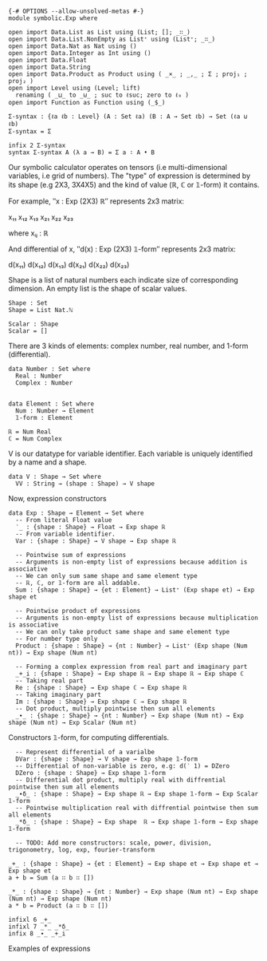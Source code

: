 
```

{-# OPTIONS --allow-unsolved-metas #-}
module symbolic.Exp where

open import Data.List as List using (List; []; _∷_)
open import Data.List.NonEmpty as List⁺ using (List⁺; _∷_)
open import Data.Nat as Nat using ()
open import Data.Integer as Int using ()
open import Data.Float
open import Data.String
open import Data.Product as Product using ( _×_ ; _,_ ; Σ ; proj₁ ; proj₂ )
open import Level using (Level; lift)
  renaming ( _⊔_ to _⊍_ ; suc to ℓsuc; zero to ℓ₀ )
open import Function as Function using (_$_)

Σ-syntax : {ℓa ℓb : Level} (A : Set ℓa) (B : A → Set ℓb) → Set (ℓa ⊍ ℓb)
Σ-syntax = Σ

infix 2 Σ-syntax
syntax Σ-syntax A (λ a → B) = Σ a ∶ A • B

```

Our symbolic calculator operates on tensors (i.e multi-dimensional variables, i.e grid of numbers).
The "type" of expression is determined by its shape (e.g 2X3, 3X4X5) and the kind of value (ℝ, ℂ or 𝟙-form)
it contains.

For example, ‶x : Exp (2X3) ℝ″ represents 2x3 matrix:

  x₁₁   x₁₂   x₁₃
  x₂₁   x₂₂   x₂₃
 
  where xᵢⱼ : ℝ

And differential of x, ‶d(x) : Exp (2X3) 𝟙-form″ represents 2x3 matrix:

  d(x₁₁)   d(x₁₂)   d(x₁₃)
  d(x₂₁)   d(x₂₂)   d(x₂₃)
 


Shape is a list of natural numbers each indicate size of corresponding dimension.
An empty list is the shape of scalar values.
```
Shape : Set
Shape = List Nat.ℕ

Scalar : Shape
Scalar = []
```

There are 3 kinds of elements: complex number, real number, and 1-form (differential).
```
data Number : Set where
  Real : Number
  Complex : Number


data Element : Set where
  Num : Number → Element
  𝟙-form : Element

ℝ = Num Real
ℂ = Num Complex

```  

V is our datatype for variable identifier. Each variable is uniquely identified by a name and a shape.
```
data V : Shape → Set where
  VV : String → (shape : Shape) → V shape

```

Now, expression constructors
```
data Exp : Shape → Element → Set where
  -- From literal Float value
  ‵_ : {shape : Shape} → Float → Exp shape ℝ
  -- From variable identifier.
  Var : {shape : Shape} → V shape → Exp shape ℝ

  -- Pointwise sum of expressions
  -- Arguments is non-empty list of expressions because addition is associative
  -- We can only sum same shape and same element type
  -- ℝ, ℂ, or 𝟙-form are all addable.
  Sum : {shape : Shape} → {et : Element} → List⁺ (Exp shape et) → Exp shape et

  -- Pointwise product of expressions
  -- Arguments is non-empty list of expressions because multiplication is associative
  -- We can only take product same shape and same element type
  -- For number type only
  Product : {shape : Shape} → {nt : Number} → List⁺ (Exp shape (Num nt)) → Exp shape (Num nt)

  -- Forming a complex expression from real part and imaginary part
  _+_i : {shape : Shape} → Exp shape ℝ → Exp shape ℝ → Exp shape ℂ
  -- Taking real part
  Re : {shape : Shape} → Exp shape ℂ → Exp shape ℝ
  -- Taking imaginary part
  Im : {shape : Shape} → Exp shape ℂ → Exp shape ℝ
  -- Dot product, multiply pointwise then sum all elements
  _∙_ : {shape : Shape} → {nt : Number} → Exp shape (Num nt) → Exp shape (Num nt) → Exp Scalar (Num nt)
```

Constructors 𝟙-form, for computing differentials.

```
  -- Represent differential of a varialbe
  DVar : {shape : Shape} → V shape → Exp shape 𝟙-form
  -- Differential of non-variable is zero, e.g: d(‵ 1) = DZero
  DZero : {shape : Shape} → Exp shape 𝟙-form
  -- Differential dot product, multiply real with diffrential pointwise then sum all elements
  _∙δ_ : {shape : Shape} → Exp shape ℝ → Exp shape 𝟙-form → Exp Scalar 𝟙-form
  -- Pointwise multiplication real with diffrential pointwise then sum all elements
  _*δ_ : {shape : Shape} → Exp shape  ℝ → Exp shape 𝟙-form → Exp shape 𝟙-form

  -- TODO: Add more constructors: scale, power, division, trigonometry, log, exp, fourier-transform
```

```
_+_ : {shape : Shape} → {et : Element} → Exp shape et → Exp shape et → Exp shape et
a + b = Sum (a ∷ b ∷ [])

_*_ : {shape : Shape} → {nt : Number} → Exp shape (Num nt) → Exp shape (Num nt) → Exp shape (Num nt)
a * b = Product (a ∷ b ∷ [])

```

```
infixl 6 _+_ 
infixl 7 _*_ _*δ_
infix 8 _∙_ _+_i

```

Examples of expressions

